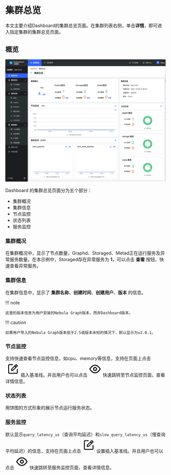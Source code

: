 # 集群总览

本文主要介绍Dashboard的集群总览页面。在集群列表右侧，单击**详情**，即可进入指定集群的集群总览页面。

## 概览

![overview](../figs/ds-001.png)

Dashboard 的集群总览页面分为五个部分：

- 集群概况
- 集群信息
- 节点监控
- 状态列表
- 服务监控

### 集群概况

在集群概况中，显示了节点数量，Graphd、Storaged、Metad正在运行服务及异常服务数量。在本示例中，Storaged存在异常服务为 **1**，可以点击 **查看** 按钮，快速查看异常服务。

### 集群信息

在集群信息中，显示了 **集群名称**、**创建时间**、**创建用户**、**版本** 的信息。

!!! note

    这里的版本信息为用户安装的Nebula Graph版本，而非Dashboard版本。

!!! caution

    如果用户导入的Nebula Graph版本低于2.5或版本未知的情况下，默认显示为v2.0.1。

### 节点监控

支持快速查看节点监控信息，如cpu、memory等信息，支持在页面上点击![setup](../figs/Setup.png)插入基准线。并且用户也可以点击![watch](../figs/watch.png)快速跳转至节点监控页面，查看详情信息。

### 状态列表

用饼图的方式形象的展示节点运行服务状态。

### 服务监控

默认显示`query_latency_us`（查询平均延迟）和`slow_query_latency_us`（慢查询平均延迟）的信息，支持在页面上点击![setup](../figs/Setup.png)设置插入基准线。并且用户也可以点击![watch](../figs/watch.png)快速跳转至服务监控页面，查看详情信息。